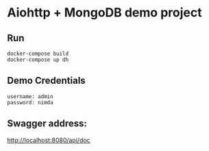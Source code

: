 # Aiohttp + MongoDB demo project 
## Run
```
docker-compose build
docker-compose up dh
```
## Demo Credentials
```
username: admin
password: nimda
```
## Swagger address:
<a href="http://localhost:8080/api/doc">http://localhost:8080/api/doc</a>